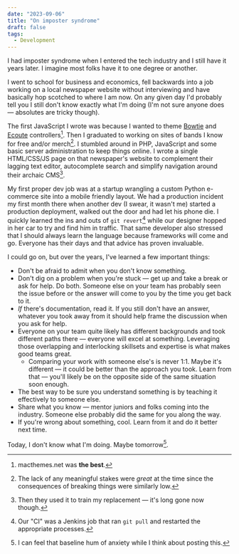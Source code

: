 ```yaml
---
date: "2023-09-06"
title: "On imposter syndrome"
draft: false
tags:
  - Development
---
```

I had imposter syndrome when I entered the tech industry and I still have it years later. I imagine most folks have it to one degree or another.<!-- excerpt -->

I went to school for business and economics, fell backwards into a job working on a local newspaper website without interviewing and have basically hop scotched to where I am now. On any given day I'd probably tell you I still don't know exactly what I'm doing (I'm not sure anyone does — absolutes are tricky though).

The first JavaScript I wrote was because I wanted to theme [Bowtie](http://bowtieapp.com/) and [Ecoute](https://en.wikipedia.org/wiki/Ecoute) controllers[^1]. Then I graduated to working on sites of bands I know for free and/or merch[^2]. I stumbled around in PHP, JavaScript and some basic server administration to keep things online. I wrote a single HTML/CSS/JS page on that newspaper's website to complement their lagging text editor, autocomplete search and simplify navigation around their archaic CMS[^3].

My first proper dev job was at a startup wrangling a custom Python e-commerce site into a mobile friendly layout. We had a production incident my first month there when another dev (I swear, it wasn't me) started a production deployment, walked out the door and had let his phone die. I quickly learned the ins and outs of `git revert`[^4] while our designer hopped in her car to try and find him in traffic. That same developer also stressed that I should always learn the language because frameworks will come and go. Everyone has their days and that advice has proven invaluable.

I could go on, but over the years, I've learned a few important things:

- Don't be afraid to admit when you don't know something.
- Don't dig on a problem when you're stuck — get up and take a break or ask for help. Do both. Someone else on your team has probably seen the issue before or the answer will come to you by the time you get back to it.
- *If* there's documentation, read it. If you still don't have an answer, whatever you took away from it should help frame the discussion when you ask for help.
- Everyone on your team quite likely has different backgrounds and took different paths there — everyone will excel at something. Leveraging those overlapping and interlocking skillsets and expertise is what makes good teams great.
  - Comparing your work with someone else's is never 1:1. Maybe it's different — it could be better than the approach you took. Learn from that — you'll likely be on the opposite side of the same situation soon enough.
- The best way to be sure you understand something is by teaching it effectively to someone else.
- Share what you know — mentor juniors and folks coming into the industry. Someone else probably did the same for you along the way.
- If you're wrong about something, cool. Learn from it and do it better next time.

Today, I don't know what I'm doing. Maybe tomorrow[^5].

[^1]: macthemes.net was **the best**.
[^2]: The lack of any meaningful stakes were *great* at the time since the consequences of breaking things were similarly low.
[^3]: Then they used it to train my replacement — it's long gone now though.
[^4]: Our "CI" was a Jenkins job that ran `git pull` and restarted the appropriate processes.
[^5]: I can feel that baseline hum of anxiety while I think about posting this.
